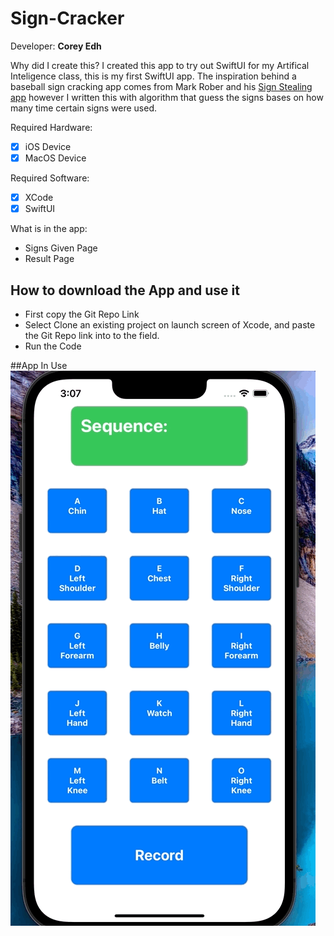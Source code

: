 # Sign-Cracker

Developer:
**Corey Edh**

Why did I create this?
I created this app to try out SwiftUI for my Artifical Inteligence class, 
this is my first SwiftUI app. The inspiration behind a baseball sign 
cracking app comes from Mark Rober and his [Sign Stealing app](https://www.youtube.com/watch?v=PmlRbfSavbI) 
however I written this with algorithm that guess the signs bases on how 
many time certain signs were used.


Required Hardware:
* [x] iOS Device
* [x] MacOS Device

Required Software:
* [x] XCode
* [x] SwiftUI

What is in the app:
* Signs Given Page
* Result Page

## How to download the App and use it
* First copy the Git Repo Link
* Select Clone an existing project on launch screen of Xcode, and paste 
the Git Repo link into to the field.
* Run the Code

##App In Use
<img src='signcracker.gif' title='Sign Cracker App' alt='Using the app, 
entering observe signs, and app makes a prediction base on the signs'/>

